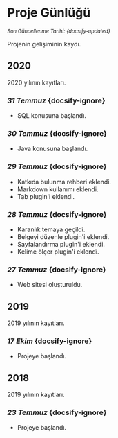 <!--- Changelog.md --->

# Proje Günlüğü

<small>_Son Güncellenme Tarihi: {docsify-updated}_</small>

Projenin gelişiminin kaydı.

## 2020

2020 yılının kayıtları.

### _31 Temmuz_ {docsify-ignore}

- SQL konusuna başlandı.

### _30 Temmuz_ {docsify-ignore}

- Java konusuna başlandı.

### _29 Temmuz_ {docsify-ignore}

- Katkıda bulunma rehberi eklendi.
- Markdown kullanımı eklendi.
- Tab plugin'i eklendi.

### _28 Temmuz_ {docsify-ignore}

- Karanlık temaya geçildi.
- Belgeyi düzenle plugin'i eklendi.
- Sayfalandırma plugin'i eklendi.
- Kelime ölçer plugin'i eklendi.

### _27 Temmuz_ {docsify-ignore}

- Web sitesi oluşturuldu.

## 2019

2019 yılının kayıtları.

### _17 Ekim_ {docsify-ignore}

- Projeye başlandı.

## 2018

2019 yılının kayıtları.

### _23 Temmuz_ {docsify-ignore}

- Projeye başlandı.

